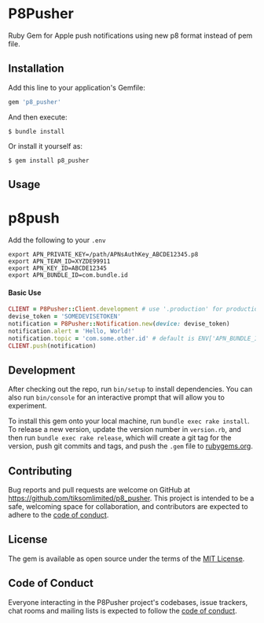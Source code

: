 # P8Pusher

Ruby Gem for Apple push notifications using new p8 format instead of pem file.

## Installation

Add this line to your application's Gemfile:

```ruby
gem 'p8_pusher'
```

And then execute:

    $ bundle install

Or install it yourself as:

    $ gem install p8_pusher

## Usage

# p8push

Add the following to your `.env`
```
export APN_PRIVATE_KEY=/path/APNsAuthKey_ABCDE12345.p8 
export APN_TEAM_ID=XYZDE99911
export APN_KEY_ID=ABCDE12345
export APN_BUNDLE_ID=com.bundle.id
```

#### Basic Use

```ruby
CLIENT = P8Pusher::Client.development # use '.production' for production use
devise_token = 'SOMEDEVISETOKEN'
notification = P8Pusher::Notification.new(device: devise_token)
notification.alert = 'Hello, World!'
notification.topic = 'com.some.other.id' # default is ENV['APN_BUNDLE_ID']
CLIENT.push(notification)
```
## Development

After checking out the repo, run `bin/setup` to install dependencies. You can also run `bin/console` for an interactive prompt that will allow you to experiment.

To install this gem onto your local machine, run `bundle exec rake install`. To release a new version, update the version number in `version.rb`, and then run `bundle exec rake release`, which will create a git tag for the version, push git commits and tags, and push the `.gem` file to [rubygems.org](https://rubygems.org).

## Contributing

Bug reports and pull requests are welcome on GitHub at https://github.com/tiksomlimited/p8_pusher. This project is intended to be a safe, welcoming space for collaboration, and contributors are expected to adhere to the [code of conduct](https://github.com/tiksomlimited/p8_pusher/blob/master/CODE_OF_CONDUCT.md).


## License

The gem is available as open source under the terms of the [MIT License](https://opensource.org/licenses/MIT).

## Code of Conduct

Everyone interacting in the P8Pusher project's codebases, issue trackers, chat rooms and mailing lists is expected to follow the [code of conduct](https://github.com/[USERNAME]/p8_pusher/blob/master/CODE_OF_CONDUCT.md).
